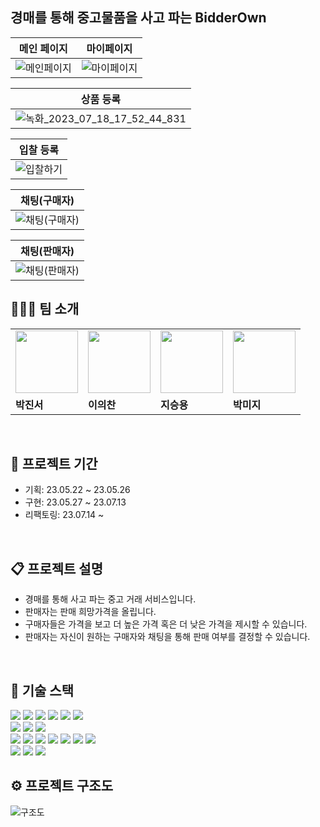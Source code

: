 ## 경매를 통해 중고물품을 사고 파는 BidderOwn

| **메인 페이지** | **마이페이지** |
| :---: |  :---: |
| ![메인페이지](https://github.com/BidderOwn/BidderOwn_BE/assets/77851079/ef01d54c-06b6-40ef-8783-f8712e91c667) | ![마이페이지](https://github.com/BidderOwn/BidderOwn_BE/assets/77851079/7eb6578b-93db-4781-ae88-a3a0d4323658) |

| **상품 등록** |
| :---: |
| ![녹화_2023_07_18_17_52_44_831](https://github.com/BidderOwn/BidderOwn_BE/assets/77851079/d3657e9c-e532-4ec0-a49b-8dd1e9790116) |

| **입찰 등록** |
| :---: |
| ![입찰하기](https://github.com/BidderOwn/BidderOwn_BE/assets/77851079/7afbc0a7-94f9-436f-b517-60b534ff91c3) |


| **채팅(구매자)** |
| :---: |
| ![채팅(구매자)](https://github.com/BidderOwn/BidderOwn_BE/assets/77851079/62bfa4d4-aaf7-4cee-8d23-39e9b84b4846) |

| **채팅(판매자)** |
| :---: |
| ![채팅(판매자)](https://github.com/BidderOwn/BidderOwn_BE/assets/77851079/0f04a6c0-c35b-4458-9a1b-3e949c2b35cd) |




## 🧑🏻‍💻 팀 소개

<table>
  <tr>
    <td>
        <a href="https://github.com/JinseoPark-bd">
            <img src="https://avatars.githubusercontent.com/u/73384343?v=4" width="100px" />
        </a>
    </td>
    <td>
        <a href="https://github.com/Eui9179">
            <img src="https://avatars.githubusercontent.com/u/83222282?v=4" width="100px" />
        </a>
    </td>
    <td>
        <a href="https://github.com/gkfktkrh153">
            <img src="https://avatars.githubusercontent.com/u/77851079?v=4" width="100px" />
        </a>
    </td>
    <td>
        <a href="https://github.com/PARK-MI-JI">
            <img src="https://avatars.githubusercontent.com/u/125886713?v=4" width="100px" />
        </a>
    </td>
  </tr>
  <tr>
    <td><b>박진서</b></td>
    <td><b>이의찬</b></td>
    <td><b>지승용</b></td>
    <td><b>박미지</b></td>
  </tr>
</table>

<br>

## 📅 프로젝트 기간
- 기획: 23.05.22 ~ 23.05.26
- 구현: 23.05.27 ~ 23.07.13
- 리팩토링: 23.07.14 ~

<br>

## 📋 프로젝트 설명
- 경매를 통해 사고 파는 중고 거래 서비스입니다.
- 판매자는 판매 희망가격을 올립니다.
- 구매자들은 가격을 보고 더 높은 가격 혹은 더 낮은 가격을 제시할 수 있습니다.
- 판매자는 자신이 원하는 구매자와 채팅을 통해 판매 여부를 결정할 수 있습니다.

<br>

## 🔧 기술 스택
<div align=left>
<img src="https://img.shields.io/badge/java 17-007396?style=for-the-badge&logo=java&logoColor=white">
<img src="https://img.shields.io/badge/springboot 2.7.12-6DB33F?style=for-the-badge&logo=springboot&logoColor=white">
<img src="https://img.shields.io/badge/spring security-6DB33F?style=for-the-badge&logo=springsecurity&logoColor=white">
<img src="https://img.shields.io/badge/spring data jpa-6DB33F?style=for-the-badge&logo=spring&logoColor=white">
<img src="https://img.shields.io/badge/websocket-6DB33F?style=for-the-badge&logo=spring&logoColor=white">
<img src="https://img.shields.io/badge/spring scheduler-6DB33F?style=for-the-badge&logo=spring&logoColor=white">
<br>
<img src="https://img.shields.io/badge/junit5-25A162?style=for-the-badge&logo=junit5&logoColor=white">
<img src="https://img.shields.io/badge/mysql 8.0-4479A1?style=for-the-badge&logo=mysql&logoColor=white">
<img src="https://img.shields.io/badge/redis-DC382D?style=for-the-badge&logo=redis&logoColor=white">

<br>

<img src="https://img.shields.io/badge/ncp-03C75A?style=for-the-badge&logo=naver&logoColor=white">
<img src="https://img.shields.io/badge/nginx-009639?style=for-the-badge&logo=nginx&logoColor=white">
<img src="https://img.shields.io/badge/docker-2496ED?style=for-the-badge&logo=docker&logoColor=white">

[//]: # (<img src="https://img.shields.io/badge/kubernetes-326CE5?style=for-the-badge&logo=kubernetes&logoColor=white">)

<img src="https://img.shields.io/badge/github actions-2088FF?style=for-the-badge&logo=githubactions&logoColor=white">
<img src="https://img.shields.io/badge/ngrinder-F15833?style=for-the-badge&logo=naver&logoColor=white">
<img src="https://img.shields.io/badge/swagger-85EA2D?style=for-the-badge&logo=swagger&logoColor=black">
<img src="https://img.shields.io/badge/vue.js-4FC08D?style=for-the-badge&logo=vuedotjs&logoColor=white">

<br>

<img src="https://img.shields.io/badge/github-181717?style=for-the-badge&logo=github&logoColor=white">
<img src="https://img.shields.io/badge/git-F05032?style=for-the-badge&logo=git&logoColor=white">
<img src="https://img.shields.io/badge/notion-000000?style=for-the-badge&logo=notion&logoColor=white">

<br>

## ⚙️ 프로젝트 구조도
![구조도](https://github.com/BidderOwn/BidderOwn_BE/assets/83222282/1d064e44-ba80-4310-86f7-1f0165cced3d)

